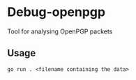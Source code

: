 # Debug-openpgp

Tool for analysing OpenPGP packets 

## Usage

```go run . <filename containing the data>```

